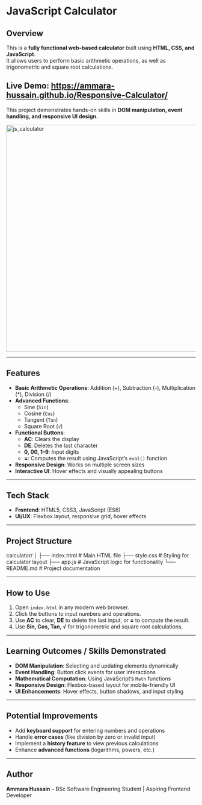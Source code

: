 # JavaScript Calculator

## Overview
This is a **fully functional web-based calculator** built using **HTML, CSS, and JavaScript**.  
It allows users to perform basic arithmetic operations, as well as trigonometric and square root calculations.  

## Live Demo:  https://ammara-hussain.github.io/Responsive-Calculator/
This project demonstrates hands-on skills in **DOM manipulation, event handling, and responsive UI design**.


<img width="1366" height="603" alt="js_calculator" src="https://github.com/user-attachments/assets/79c2f8c7-eb56-4239-9d85-f9fcb1cb7f88" />

---

## Features

- **Basic Arithmetic Operations**: Addition (+), Subtraction (-), Multiplication (*), Division (/)
- **Advanced Functions**:  
  - Sine (`Sin`)  
  - Cosine (`Cos`)  
  - Tangent (`Tan`)  
  - Square Root (`√`)
- **Functional Buttons**:  
  - **AC**: Clears the display  
  - **DE**: Deletes the last character  
  - **0, 00, 1–9**: Input digits  
  - **=**: Computes the result using JavaScript’s `eval()` function  
- **Responsive Design**: Works on multiple screen sizes  
- **Interactive UI**: Hover effects and visually appealing buttons  

---

## Tech Stack

- **Frontend**: HTML5, CSS3, JavaScript (ES6)  
- **UI/UX**: Flexbox layout, responsive grid, hover effects  

---

## Project Structure

calculator/
│
├── index.html # Main HTML file
├── style.css # Styling for calculator layout
├── app.js # JavaScript logic for functionality
└── README.md # Project documentation


---

## How to Use

1. Open `index.html` in any modern web browser.  
2. Click the buttons to input numbers and operations.  
3. Use **AC** to clear, **DE** to delete the last input, or **=** to compute the result.  
4. Use **Sin, Cos, Tan, √** for trigonometric and square root calculations.  

---

## Learning Outcomes / Skills Demonstrated

- **DOM Manipulation**: Selecting and updating elements dynamically  
- **Event Handling**: Button click events for user interactions  
- **Mathematical Computation**: Using JavaScript’s `Math` functions  
- **Responsive Design**: Flexbox-based layout for mobile-friendly UI  
- **UI Enhancements**: Hover effects, button shadows, and input styling  

---

## Potential Improvements

- Add **keyboard support** for entering numbers and operations  
- Handle **error cases** (like division by zero or invalid input)  
- Implement a **history feature** to view previous calculations  
- Enhance **advanced functions** (logarithms, powers, etc.)  

---

## Author

**Ammara Hussain** – BSc Software Engineering Student | Aspiring Frontend Developer  

